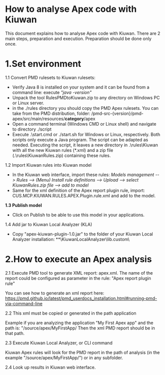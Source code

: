 # How to analyse Apex code with Kiuwan

This document explains how to analyse Apex code with Kiuwan. There are 2 main steps, preparation and execution.
Preparation should be done only once.

1.Set environment
=================

1.1 Convert PMD rulesets to Kiuwan rulesets:
   - Verify Java 8 is installed on your system and it can be found from a command line: execute *"java -version"*
   - Unpack the tool RulesPMDtoKiuwan.zip to any directory on Windows PC or Linux server.
   - in the ./rules directory you should copy the PMD Apex rulesets. You can take from the PMD distribution, folder: /pmd-src-{version}/pmd-apex/src/main/resources/**category**/apex
   - Open a command terminal (Windows CMD or Linux shell) and navigate to directory ./script
   - Execute .\start.cmd or ./start.sh for Windows or Linux, respectively. Both scripts only execute a Java program. 
   The script can be adapted as needed. Executing the script, it leaves a new directory in .\rules\Kiuwan with all the new Kiuwan rules (*.xml) and a zip file (.\rules\KiuwanRules.zip) containing these rules.
 
1.2 Import Kiuwan rules into Kiuwan model
 - In the Kiuwan web interface, import these rules: *Models management --> Rules --> (Menu) Install rule definitions --> Upload --> select KiuwanRules.zip file --> add to model*
 - Same for the xml definition of the Apex report plugin rule, import: CUS.MCP.KIUWAN.RULES.APEX.Plugin.rule.xml and add to the model.

**1.3 Publish model**
- Click on Publish to be able to use this model in your applications.

1.4 Add jar to Kiuwan Local Analyzer (KLA)
 - Copy "apex-kiuwan-plugin-1.0.jar" to the folder of your Kiuwan Local Analyzer installation: **\KiuwanLocalAnalyzer\lib.custom\

2.How to execute an Apex analysis
=====================================

2.1 Execute PMD tool to generate XML report: apex.xml. The name of the report could be configured as parameter in the rule: "Apex report plugin rule"

You can see how to generate an xml report here: 
https://pmd.github.io/latest/pmd_userdocs_installation.html#running-pmd-via-command-line

2.2 This xml must be copied or generated in the path application

Example if you are analyzing the application "My First Apex app" and the path is: "/source/apex/MyFirstApp/
Then the xml PMD report should be in that path.

2.3 Execute Kiuwan Local Analyzer, or CLI command

Kiuwan Apex rules will look for the PMD report in the path of analysis (in the example "/source/apex/MyFirstApp/") or in any subfolder.

2.4 Look up results in Kiuwan web interface.

 
